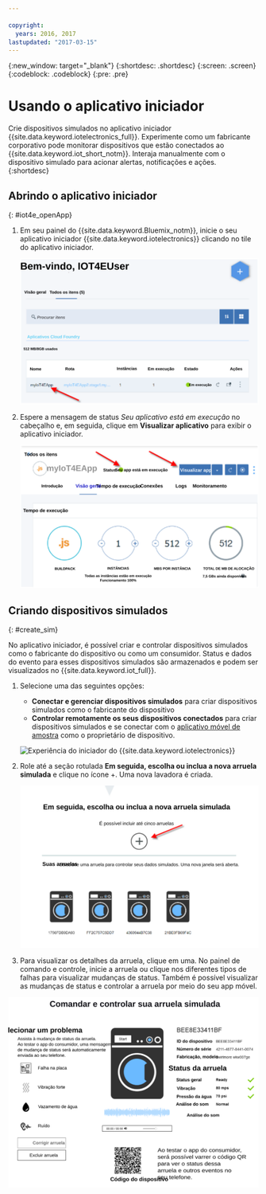 ```yaml
---

copyright:
  years: 2016, 2017
lastupdated: "2017-03-15"
---
```


<!-- Common attributes used in the template are defined as follows: -->
{:new_window: target="\_blank"}
{:shortdesc: .shortdesc}
{:screen: .screen}
{:codeblock: .codeblock}
{:pre: .pre}


# Usando o aplicativo iniciador
Crie dispositivos simulados no aplicativo iniciador {{site.data.keyword.iotelectronics_full}}. Experimente como um fabricante corporativo pode monitorar dispositivos que estão conectados ao
{{site.data.keyword.iot_short_notm}}. Interaja manualmente com o dispositivo simulado para acionar alertas, notificações e ações.
{:shortdesc}


## Abrindo o aplicativo iniciador
{: #iot4e_openApp}

1. Em seu painel do {{site.data.keyword.Bluemix_notm}}, inicie o seu aplicativo iniciador {{site.data.keyword.iotelectronics}} clicando no tile do aplicativo iniciador.

    ![{{site.data.keyword.iotelectronics}} no painel.](images/IoT4E_bm_dashboard.svg "{{site.data.keyword.iotelectronics}} no painel")

2. Espere a mensagem de status *Seu aplicativo está em execução* no cabeçalho e, em seguida, clique em **Visualizar aplicativo** para exibir o aplicativo iniciador.

    ![App de visualização do {{site.data.keyword.iotelectronics}}.](images/IoT4E_view_app.svg "App de visualização do {{site.data.keyword.iotelectronics}}")

## Criando dispositivos simulados
{: #create_sim}

No aplicativo iniciador, é possível criar e controlar dispositivos simulados como o fabricante do dispositivo ou como um consumidor. Status e dados do evento para esses dispositivos simulados são
armazenados e podem ser visualizados no {{site.data.keyword.iot_full}}.

1. Selecione uma das seguintes opções:
    - **Conectar e gerenciar dispositivos simulados** para criar dispositivos simulados como o fabricante do dispositivo
    - **Controlar remotamente os seus dispositivos conectados** para criar dispositivos simulados e se conectar com o [aplicativo móvel
de amostra](iotelectronics_config_mobile.html) como o proprietário de dispositivo.

    ![Experiência do
iniciador do {{site.data.keyword.iotelectronics}}](images/IoT4E_remotely_option.svg "Experiência do iniciador do {{site.data.keyword.iotelectronics}}")

2. Role até a seção rotulada **Em seguida, escolha ou inclua a nova arruela simulada** e clique no ícone +. Uma nova lavadora é criada.

    ![Incluindo uma arruela.](images/IoT4E_add_washer.svg "Adding a washer")

3. Para visualizar os detalhes da arruela, clique em uma. No painel de comando e controle, inicie a arruela ou clique nos diferentes tipos
de falhas para visualizar mudanças de status. Também é possível visualizar as mudanças de status e controlar a arruela por meio do seu app móvel.

  ![Detalhes de status da arruela.](images/IoT4E_washer_control.svg "Washer status details")
